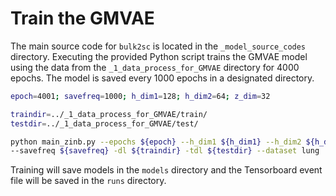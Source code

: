 # Train the GMVAE
The main source code for `bulk2sc` is located in the `_model_source_codes` directory. Executing the provided Python script trains the GMVAE model using the data from the `_1_data_process_for_GMVAE` directory for 4000 epochs. The model is saved every 1000 epochs in a designated directory.
```bash
epoch=4001; savefreq=1000; h_dim1=128; h_dim2=64; z_dim=32

traindir=../_1_data_process_for_GMVAE/train/
testdir=../_1_data_process_for_GMVAE/test/

python main_zinb.py --epochs ${epoch} --h_dim1 ${h_dim1} --h_dim2 ${h_dim2} --z_dim ${z_dim} \
--savefreq ${savefreq} -dl ${traindir} -tdl ${testdir} --dataset lung
```
Training will save models in the `models` directory and the Tensorboard event file will be saved in the `runs` directory.
